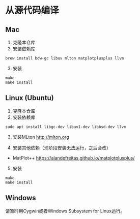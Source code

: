 
# 从源代码编译

## Mac

1. 克隆本仓库
2. 安装依赖库
```
brew install bdw-gc libuv mlton matplotplusplus llvm
```
3. 安装
```
make
make install
```


## Linux (Ubuntu)

1. 克隆本仓库
2. 安装依赖库
```
sudo apt install libgc-dev libuv1-dev libbsd-dev llvm
```
3. 安装MLton
http://mlton.org

4. 安装其他依赖（现阶段安装无法运行，之后会改）
+ MatPlot++ 
https://alandefreitas.github.io/matplotplusplus/

5. 安装
```
make
make install
```

## Windows

请暂时用Cygwin或者Windows Subsystem for Linux运行。

